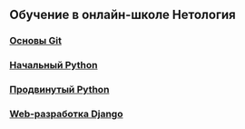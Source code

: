## Обучение в онлайн-школе Нетология

### [Основы Git](https://github.com/fenixguard/netology_study/tree/master/Git)

### [Начальный Python](https://github.com/fenixguard/netology_study/tree/master/Python_base)


### [Продвинутый Python](https://github.com/fenixguard/netology_study/tree/master/Python_advanced)


### [Web-разработка Django](https://github.com/fenixguard/netology_study/tree/master/Django)